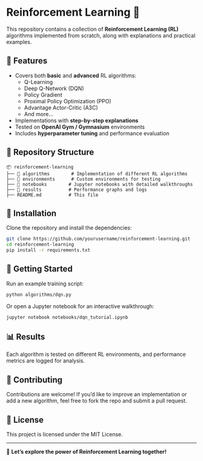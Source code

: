 # Reinforcement Learning 🚀

This repository contains a collection of **Reinforcement Learning (RL)** algorithms implemented from scratch, along with explanations and practical examples.

## 📌 Features
- Covers both **basic** and **advanced** RL algorithms:
  - Q-Learning
  - Deep Q-Network (DQN)
  - Policy Gradient
  - Proximal Policy Optimization (PPO)
  - Advantage Actor-Critic (A3C)
  - And more...
- Implementations with **step-by-step explanations**
- Tested on **OpenAI Gym / Gymnasium** environments
- Includes **hyperparameter tuning** and performance evaluation

## 📂 Repository Structure
```
📦 reinforcement-learning
├── 📁 algorithms        # Implementation of different RL algorithms
├── 📁 environments      # Custom environments for testing
├── 📁 notebooks        # Jupyter notebooks with detailed walkthroughs
├── 📁 results          # Performance graphs and logs
├── README.md          # This file
```

## 🔧 Installation
Clone the repository and install the dependencies:
```bash
git clone https://github.com/yourusername/reinforcement-learning.git
cd reinforcement-learning
pip install -r requirements.txt
```

## 🚀 Getting Started
Run an example training script:
```bash
python algorithms/dqn.py
```
Or open a Jupyter notebook for an interactive walkthrough:
```bash
jupyter notebook notebooks/dqn_tutorial.ipynb
```

## 📊 Results
Each algorithm is tested on different RL environments, and performance metrics are logged for analysis.

## 🤝 Contributing
Contributions are welcome! If you’d like to improve an implementation or add a new algorithm, feel free to fork the repo and submit a pull request.

## 📜 License
This project is licensed under the MIT License.

---
🚀 **Let’s explore the power of Reinforcement Learning together!**

